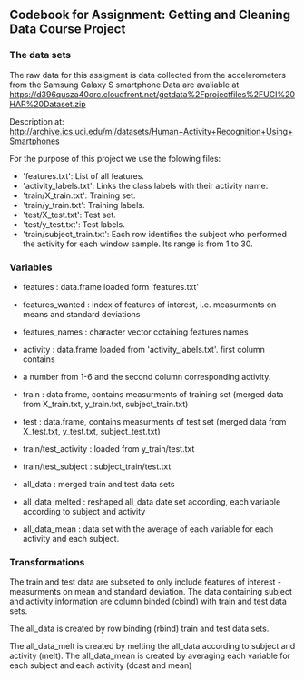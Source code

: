 ## Codebook for Assignment: Getting and Cleaning Data Course Project

### The data sets

The raw data for this assigment is data collected from the accelerometers from the Samsung Galaxy S smartphone
Data are avaliable at https://d396qusza40orc.cloudfront.net/getdata%2Fprojectfiles%2FUCI%20HAR%20Dataset.zip

Description at: http://archive.ics.uci.edu/ml/datasets/Human+Activity+Recognition+Using+Smartphones


For the purpose of this project we use the folowing files:


* 'features.txt': List of all features.
* 'activity_labels.txt': Links the class labels with their activity name.
* 'train/X_train.txt': Training set.
* 'train/y_train.txt': Training labels.
* 'test/X_test.txt': Test set.
* 'test/y_test.txt': Test labels.
* 'train/subject_train.txt': Each row identifies the subject who performed the activity for each window sample. Its range is from 1 to 30. 


### Variables 
* features : data.frame loaded form 'features.txt'
* features_wanted : index of features of interest, i.e. measurments on means and standard deviations
* features_names : character vector cotaining features names

* activity : data.frame loaded from 'activity_labels.txt'. first column contains 
* a number from 1-6 and the second column corresponding activity. 

* train : data.frame, contains measurments of training set 
(merged data from X_train.txt, y_train.txt, subject_train.txt)
* test : data.frame, contains measurments of test set 
(merged data from X_test.txt, y_test.txt, subject_test.txt)

* train/test_activity : loaded from y_train/test.txt
* train/test_subject : subject_train/test.txt

* all_data : merged train and test data sets
* all_data_melted : reshaped all_data date set according, each variable according to subject and activity 
* all_data_mean : data set with the average of each variable for each activity and each subject.

### Transformations

The train and test data are subseted to only include features of interest - measurments
on mean and standard deviation. The data containing subject and activity information are 
column binded (cbind) with train and test data sets. 

The all_data is created by row  binding (rbind) train and test data sets.

The all_data_melt is created by melting the all_data according to subject and activity (melt). 
The all_data_mean is created by averaging each variable for each subject and each activity (dcast and mean)
